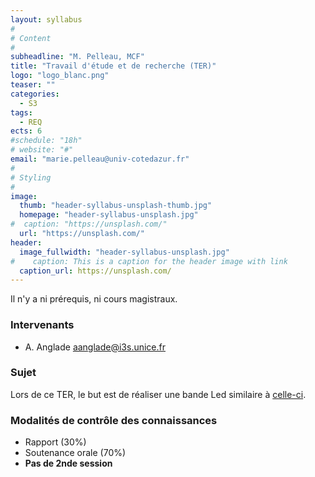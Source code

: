 ```yaml
---
layout: syllabus
#
# Content
#
subheadline: "M. Pelleau, MCF"
title: "Travail d'étude et de recherche (TER)"
logo: "logo_blanc.png"
teaser: ""
categories:
  - S3
tags:
  - REQ
ects: 6
#schedule: "18h"
# website: "#"
email: "marie.pelleau@univ-cotedazur.fr"
#
# Styling
#
image:
  thumb: "header-syllabus-unsplash-thumb.jpg"
  homepage: "header-syllabus-unsplash.jpg"
#  caption: "https://unsplash.com/"
  url: "https://unsplash.com/"
header:
  image_fullwidth: "header-syllabus-unsplash.jpg"
#    caption: This is a caption for the header image with link
  caption_url: https://unsplash.com/  
---
```


Il n'y a ni prérequis, ni cours magistraux.

### Intervenants ###
- A. Anglade [aanglade@i3s.unice.fr]({mailto:aanglade@i3s.unice.fr})

### Sujet ###
Lors de ce TER, le but est de réaliser une bande Led similaire à [celle-ci](https://www.youtube.com/watch?v=oN4Q87aC5l4).

### Modalités de contrôle des connaissances ###
- Rapport (30%)
- Soutenance orale (70%)
- **Pas de 2nde session**

